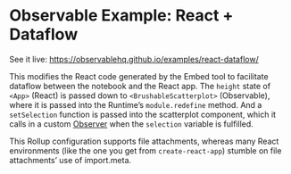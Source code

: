# Observable Example: React + Dataflow

See it live: https://observablehq.github.io/examples/react-dataflow/

This modifies the React code generated by the Embed tool to facilitate dataflow between the notebook and the React app. The `height` state of `<App>` (React) is passed down to `<BrushableScatterplot>` (Observable), where it is passed into the Runtime’s `module.redefine` method. And a `setSelection` function is passed into the scatterplot component, which it calls in a custom [Observer](https://github.com/observablehq/runtime#observers) when the `selection` variable is fulfilled.

This Rollup configuration supports file attachments, whereas many React environments (like the one you get from `create-react-app`) stumble on file attachments’ use of import.meta.
